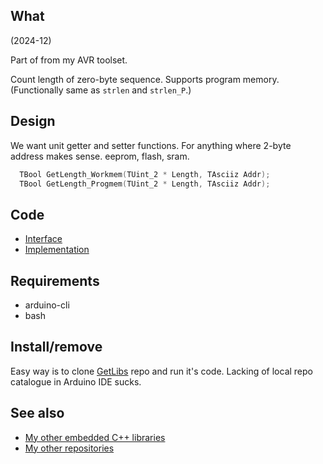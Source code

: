 ## What

(2024-12)

Part of from my AVR toolset.

Count length of zero-byte sequence. Supports program memory.
(Functionally same as `strlen` and `strlen_P`.)


## Design

We want unit getter and setter functions. For anything where
2-byte address makes sense. eeprom, flash, sram.

```C++
  TBool GetLength_Workmem(TUint_2 * Length, TAsciiz Addr);
  TBool GetLength_Progmem(TUint_2 * Length, TAsciiz Addr);
```

## Code

* [Interface][Interface]
* [Implementation][Implementation]


## Requirements

  * arduino-cli
  * bash


## Install/remove

Easy way is to clone [GetLibs][GetLibs] repo and run it's code.
Lacking of local repo catalogue in Arduino IDE sucks.


## See also

* [My other embedded C++ libraries][Embedded]
* [My other repositories][Repos]

[Interface]: src/me_Asciiz.h
[Implementation]: src/me_Asciiz.cpp

[GetLibs]: https://github.com/martin-eden/Embedded-Framework-GetLibs

[Embedded]: https://github.com/martin-eden/Embedded_Crafts/tree/master/Parts
[Repos]: https://github.com/martin-eden/contents
